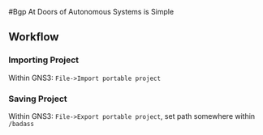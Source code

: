 #Bgp At Doors of Autonomous Systems is Simple

## Workflow
### Importing Project
Within GNS3: `File->Import portable project`
### Saving Project
Within GNS3: `File->Export portable project`, set path somewhere within `/badass`
